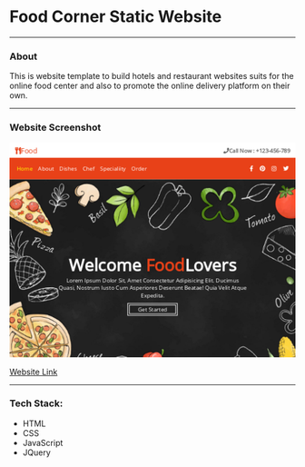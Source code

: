 # Food Corner Static Website
***

### About
This is website template to build hotels and restaurant websites suits for the online food center and also to promote the online delivery platform on their own.
***
### Website Screenshot
<div align="center">
<img src="images/home.png" alt="" />
</div>

[Website Link](https://theshifaligwal.github.io/food-corner-static-website/)

***

### Tech Stack:
* HTML
* CSS
* JavaScript
* JQuery